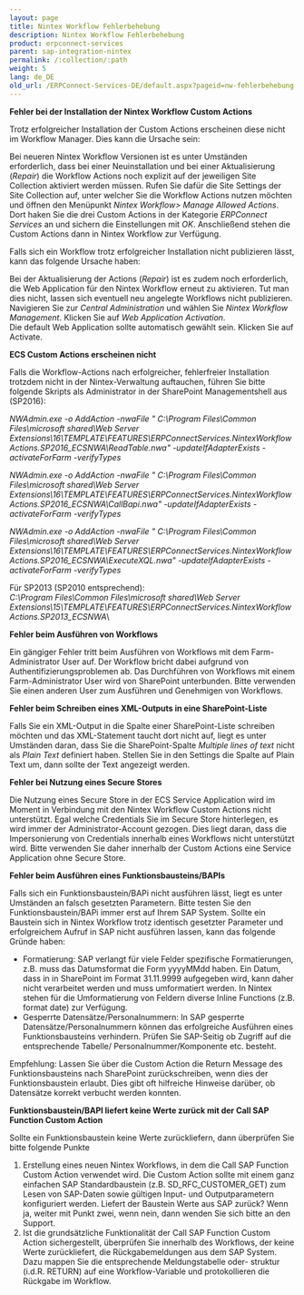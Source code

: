 ```yaml
---
layout: page
title: Nintex Workflow Fehlerbehebung
description: Nintex Workflow Fehlerbehebung
product: erpconnect-services
parent: sap-integration-nintex
permalink: /:collection/:path
weight: 5
lang: de_DE
old_url: /ERPConnect-Services-DE/default.aspx?pageid=nw-fehlerbehebung
---
```


**Fehler bei der Installation der Nintex Workflow Custom Actions**

Trotz erfolgreicher Installation der Custom Actions erscheinen diese nicht im Workflow Manager. Dies kann die Ursache sein: 

Bei neueren Nintex Workflow Versionen ist es unter Umständen erforderlich, dass bei einer Neuinstallation und bei einer Aktualisierung (*Repair*) die Workflow Actions noch explizit auf der jeweiligen Site Collection aktiviert werden müssen. Rufen Sie dafür die Site Settings der Site Collection auf, unter welcher Sie die Workflow Actions nutzen möchten und öffnen den Menüpunkt *Nintex Workflow> Manage Allowed Actions*. Dort haken Sie die drei Custom Actions in der Kategorie *ERPConnect Services* an und sichern die Einstellungen mit *OK*. Anschließend stehen die Custom Actions dann in Nintex Workflow zur Verfügung. 

Falls sich ein Workflow trotz erfolgreicher Installation nicht publizieren lässt, kann das folgende Ursache haben:

Bei der Aktualisierung der Actions (*Repair*)  ist es zudem noch erforderlich, die Web Application für den Nintex Workflow erneut zu aktivieren. Tut man dies nicht, lassen sich eventuell neu angelegte Workflows nicht publizieren. Navigieren Sie zur *Central Administration* und wählen Sie *Nintex Workflow Management*. Klicken Sie auf *Web Application Activation*.<br>
Die default Web Application sollte automatisch gewählt sein. Klicken Sie auf Activate.

**ECS Custom Actions erscheinen nicht**

Falls die Workflow-Actions nach erfolgreicher, fehlerfreier Installation trotzdem nicht in der Nintex-Verwaltung auftauchen, führen Sie bitte folgende Skripts als Administrator in der SharePoint Managementshell aus (SP2016):

*NWAdmin.exe -o AddAction -nwaFile " C:\Program Files\Common Files\microsoft shared\Web Server Extensions\16\TEMPLATE\FEATURES\ERPConnectServices.NintexWorkflowActions.SP2016_ECSNWA\ReadTable.nwa" -updateIfAdapterExists -activateForFarm -verifyTypes*

*NWAdmin.exe -o AddAction -nwaFile " C:\Program Files\Common Files\microsoft shared\Web Server Extensions\16\TEMPLATE\FEATURES\ERPConnectServices.NintexWorkflowActions.SP2016_ECSNWA\CallBapi.nwa" -updateIfAdapterExists -activateForFarm -verifyTypes*

*NWAdmin.exe -o AddAction -nwaFile " C:\Program Files\Common Files\microsoft shared\Web Server Extensions\16\TEMPLATE\FEATURES\ERPConnectServices.NintexWorkflowActions.SP2016_ECSNWA\ExecuteXQL.nwa" -updateIfAdapterExists -activateForFarm -verifyTypes*

Für SP2013 (SP2010 entsprechend):<br>
*C:\Program Files\Common Files\microsoft shared\Web Server Extensions\15\TEMPLATE\FEATURES\ERPConnectServices.NintexWorkflowActions.SP2013_ECSNWA*\

            
 
**Fehler beim Ausführen von Workflows**

Ein gängiger Fehler tritt beim Ausführen von Workflows mit dem Farm-Administrator User auf. Der Workflow bricht dabei aufgrund von Authentifizierungsproblemen ab. Das Durchführen von Workflows mit einem Farm-Administrator User wird von SharePoint unterbunden. Bitte verwenden Sie einen anderen User zum Ausführen und Genehmigen von Workflows.   

**Fehler beim Schreiben eines XML-Outputs in eine SharePoint-Liste**

Falls Sie ein XML-Output in die Spalte einer SharePoint-Liste schreiben möchten und das XML-Statement taucht dort nicht auf, liegt es unter Umständen daran, dass Sie die SharePoint-Spalte *Multiple lines of text* nicht als *Plain Text* definiert haben. Stellen Sie in den Settings die Spalte auf Plain Text um, dann sollte der Text angezeigt werden. 

**Fehler bei Nutzung eines Secure Stores** 

Die Nutzung eines Secure Store in der ECS Service Application wird im Moment in Verbindung mit den Nintex Workflow Custom Actions nicht unterstützt. Egal welche Credentials Sie im Secure Store hinterlegen, es wird immer der Administrator-Account gezogen. Dies liegt daran, dass die Impersonierung von Credentials innerhalb eines Workflows nicht unterstützt wird.  Bitte verwenden Sie daher innerhalb der Custom Actions eine Service Application ohne Secure Store.   


**Fehler beim Ausführen eines Funktionsbausteins/BAPIs**

Falls sich ein Funktionsbaustein/BAPi nicht ausführen lässt, liegt es unter Umständen an falsch gesetzten Parametern. Bitte testen Sie den Funktionsbaustein/BAPi immer erst auf Ihrem SAP System. Sollte ein Baustein sich in Nintex Workflow trotz identisch gesetzter Parameter und erfolgreichem Aufruf in SAP nicht ausführen lassen, kann das folgende Gründe haben:

- Formatierung: SAP verlangt für viele Felder spezifische Formatierungen, z.B. muss das Datumsformat die Form yyyyMMdd haben. Ein Datum, dass in in SharePoint im Format 31.11.9999 aufgegeben wird, kann daher nicht verarbeitet werden und muss umformatiert werden. In Nintex stehen für die Umformatierung von Feldern diverse Inline Functions (z.B. format date) zur Verfügung. 
- Gesperrte Datensätze/Personalnummern: In SAP gesperrte Datensätze/Personalnummern können das erfolgreiche Ausführen eines Funktionsbausteins verhindern. Prüfen Sie SAP-Seitig ob Zugriff auf die entsprechende Tabelle/ Personalnummer/Komponente etc. besteht. 

Empfehlung: Lassen Sie über die Custom Action die Return Message des Funktionsbausteins nach SharePoint zurückschreiben, wenn dies der Funktionsbaustein erlaubt. Dies gibt oft hilfreiche Hinweise darüber, ob Datensätze korrekt verbucht werden konnten.  

**Funktionsbaustein/BAPI liefert keine Werte zurück mit der Call SAP Function Custom Action**

Sollte ein Funktionsbaustein keine Werte zurückliefern, dann überprüfen Sie bitte folgende Punkte

1. Erstellung eines neuen Nintex Workflows, in dem die Call SAP Function Custom Action verwendet wird. Die Custom Action sollte mit einem ganz einfachen SAP Standardbaustein (z.B. SD_RFC_CUSTOMER_GET) zum Lesen von SAP-Daten sowie gültigen Input- und Outputparametern konfiguriert werden. Liefert der Baustein Werte aus SAP zurück? Wenn ja, weiter mit Punkt zwei, wenn nein, dann wenden Sie sich bitte an den Support. 
2. Ist die grundsätzliche Funktionalität der Call SAP Function Custom Action sichergestellt, überprüfen Sie innerhalb des Workflows, der keine Werte zurückliefert, die Rückgabemeldungen aus dem SAP System. Dazu mappen Sie die entsprechende Meldungstabelle oder- struktur (i.d.R. RETURN) auf eine Workflow-Variable und protokollieren die Rückgabe im Workflow.      
